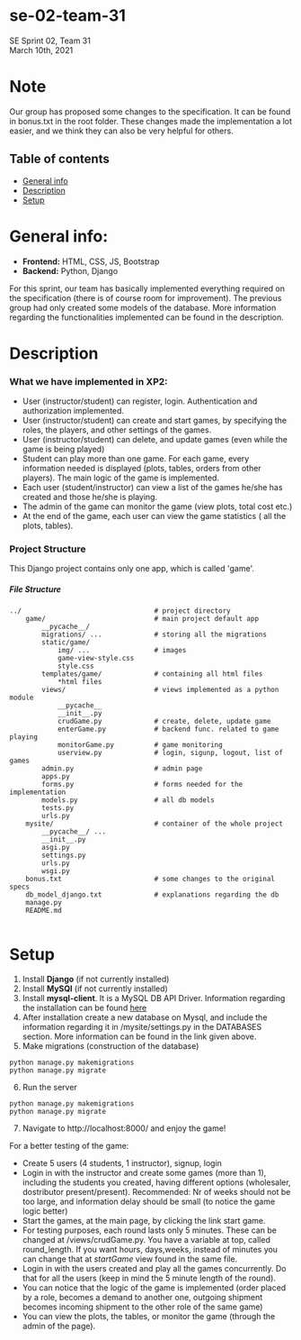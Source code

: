 # se-02-team-31
SE Sprint 02, Team 31  
March 10th, 2021


# Note
Our group has proposed some changes to the specification. It can be found in bonus.txt in the root folder. These changes made the implementation a lot easier, and we think they can also be very helpful for others.

## Table of contents
* [General info](#general-info)
* [Description](#description)
* [Setup](#setup)


# General info:
* **Frontend:** HTML, CSS, JS, Bootstrap  
* **Backend:** Python, Django

For this sprint, our team has basically implemented everything required on the specification (there is of course room for improvement). The previous group had only created some models of the database. More information regarding the functionalities implemented can be found in the description.



# Description
### What we have implemented in XP2:
* User (instructor/student) can register, login. Authentication and authorization implemented.
* User (instructor/student) can create and start games, by specifying the roles, the players, and other settings of the games.
* User (instructor/student) can delete, and update games (even while the game is being played)
* Student can play more than one game. For each game, every information needed is displayed (plots, tables, orders from other players). The main logic of the game is implemented.
* Each user (student/instructor) can view a list of the games he/she has created and those he/she is playing.
* The admin of the game can monitor the game (view plots, total cost etc.)
* At the end of the game, each user can view the game statistics ( all the plots, tables).

### Project Structure
This Django project contains only one app, which is called 'game'.

##### File Structure
```
../                                 # project directory
    game/                           # main project default app
        __pycache__/
        migrations/ ...             # storing all the migrations
        static/game/
            img/ ...                # images
            game-view-style.css     
            style.css
        templates/game/             # containing all html files
            *html files
        views/                      # views implemented as a python module
            __pycache__
            __init__.py
            crudGame.py             # create, delete, update game
            enterGame.py            # backend func. related to game playing
            monitorGame.py          # game monitoring
            userview.py             # login, sigunp, logout, list of games
        admin.py                    # admin page
        apps.py
        forms.py                    # forms needed for the implementation
        models.py                   # all db models
        tests.py        
        urls.py
    mysite/                         # container of the whole project
        __pycache__/ ...             
        __init__.py               
        asgi.py
        settings.py
        urls.py
        wsgi.py
    bonus.txt                       # some changes to the original specs
    db_model_django.txt             # explanations regarding the db
    manage.py
    README.md
    
```



# Setup
1. Install **Django** (if not currently installed)
2. Install **MySQl** (if not currently installed)
3. Install **mysql-client**. It is a MySQL DB API Driver. Information regarding the installation can be found [here](https://medium.com/@omaraamir19966/connect-django-with-mysql-database-f946d0f6f9e3)
4. After installation create a new database on Mysql, and include the information regarding it in /mysite/settings.py in the DATABASES section. More information can be found in the link given above.
5. Make migrations (construction of the database)
```
python manage.py makemigrations
python manage.py migrate

```
6. Run the server
```
python manage.py makemigrations
python manage.py migrate

```
7. Navigate to http://localhost:8000/ and enjoy the game!

For a better testing of the game:
- Create 5 users (4 students, 1 instructor), signup, login
- Login in with the instructor and create some games (more than 1), including the students you created, having different options (wholesaler, dostributor present/present). Recommended: Nr of weeks should not be too large, and information delay should be small (to notice the game logic better)
- Start the games, at the main page, by clicking the link start game.
- For testing purposes, each round lasts only 5 minutes. These can be changed at /views/crudGame.py. You have a variable at top, called round_length. If you want hours, days,weeks, instead of minutes you can change that at *startGame* view found in the same file.
- Login in with the users created and play all the games concurrently. Do that for all the users (keep in mind the 5 minute length of the round).
- You can notice that the logic of the game is implemented (order placed by a role, becomes a demand to another one, outgoing shipment becomes incoming shipment to the other role of the same game)
- You can view the plots, the tables, or monitor the game (through the admin of the page).

